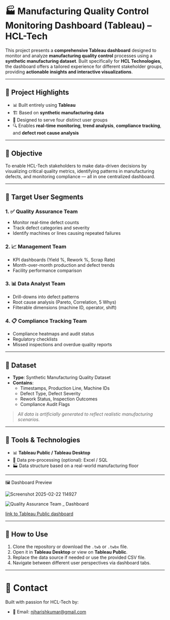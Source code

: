 # 🏭 Manufacturing Quality Control Monitoring Dashboard (Tableau) – HCL-Tech

This project presents a **comprehensive Tableau dashboard** designed to monitor and analyze **manufacturing quality control** processes using a **synthetic manufacturing dataset**. Built specifically for **HCL Technologies**, the dashboard offers a tailored experience for different stakeholder groups, providing **actionable insights and interactive visualizations**.

---

## 📌 Project Highlights

- 📊 Built entirely using **Tableau**
- 🏗️ Based on **synthetic manufacturing data**
- 🎯 Designed to serve four distinct user groups
- 🔍 Enables **real-time monitoring**, **trend analysis**, **compliance tracking**, and **defect root cause analysis**

---

## 🎯 Objective

To enable HCL-Tech stakeholders to make data-driven decisions by visualizing critical quality metrics, identifying patterns in manufacturing defects, and monitoring compliance — all in one centralized dashboard.

---

## 👥 Target User Segments

### 1. ✅ Quality Assurance Team
- Monitor real-time defect counts
- Track defect categories and severity
- Identify machines or lines causing repeated failures

### 2. 📈 Management Team
- KPI dashboards (Yield %, Rework %, Scrap Rate)
- Month-over-month production and defect trends
- Facility performance comparison

### 3. 📊 Data Analyst Team
- Drill-downs into defect patterns
- Root cause analysis (Pareto, Correlation, 5 Whys)
- Filterable dimensions (machine ID, operator, shift)

### 4. 📋 Compliance Tracking Team
- Compliance heatmaps and audit status
- Regulatory checklists
- Missed inspections and overdue quality reports

---

## 🧾 Dataset

- **Type**: Synthetic Manufacturing Quality Dataset  
- **Contains**:
  - Timestamps, Production Line, Machine IDs
  - Defect Type, Defect Severity
  - Rework Status, Inspection Outcomes
  - Compliance Audit Flags

> *All data is artificially generated to reflect realistic manufacturing scenarios.*

---

## 🧰 Tools & Technologies

- 📊 **Tableau Public / Tableau Desktop**
- 🧹 Data pre-processing (optional): Excel / SQL
- 🏭 Data structure based on a real-world manufacturing floor

---

🖼️ Dashboard Preview

![Screenshot 2025-02-22 114927](https://github.com/user-attachments/assets/b4e4c25b-6459-45f5-92c5-040f69cbc0b8)


![Quality Assurance Team _ Dashboard ](https://github.com/user-attachments/assets/5cbda610-5183-4adc-aaba-a39826939928)


[link to Tableau Public dashboard](https://public.tableau.com/app/profile/harish.kumar.n.j/vizzes)

---


## 🚀 How to Use

1. Clone the repository or download the `.twb` or `.twbx` file.
2. Open it in **Tableau Desktop** or view on **Tableau Public**.
3. Replace the data source if needed or use the provided CSV file.
4. Navigate between different user perspectives via dashboard tabs.

----

# 🤝 Contact

Built with passion for HCL-Tech by:

- 📧 Email: njharishkumar@gmail.com


